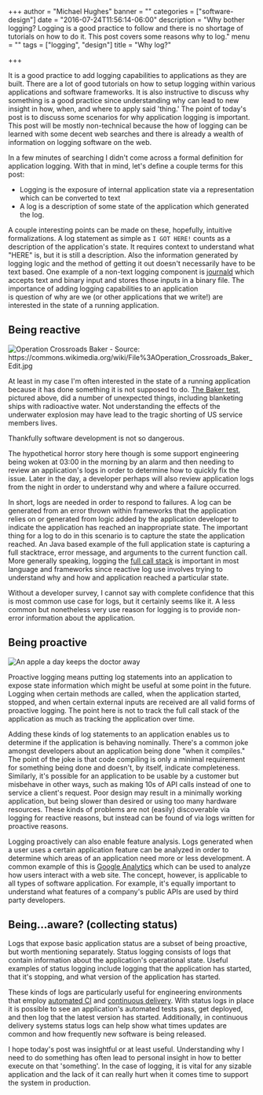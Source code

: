 +++
author = "Michael Hughes"
banner = ""
categories = ["software-design"]
date = "2016-07-24T11:56:14-06:00"
description = "Why bother logging? Logging is a good practice to follow and there is no shortage of tutorials on how to do it. This post covers some reasons why to log."
menu = ""
tags = ["logging", "design"]
title = "Why log?"

+++

It is a good practice to add logging capabilities to applications as they are built. There are a lot of good tutorials on how to setup logging within various applications and
software frameworks. It is also instructive to discuss why something is a good practice since understanding why can lead to new insight in how, when, and where to apply
said 'thing.' The point of today's post is to discuss some scenarios for why application logging is important. This post will be mostly non-technical because the how of logging
can be learned with some decent web searches and there is already a wealth of information on logging software on the web.

<!--more-->

In a few minutes of searching I didn't come across a formal definition for application logging. With that in mind, let's define a couple terms for this post:

- Logging is the exposure of internal application state via a representation which can be converted to text 
- A log is a description of some state of the application which generated the log.

A couple interesting points can be made on these, hopefully, intuitive formalizations. A log statement as simple as `I GOT HERE!` counts as a description of
the application's state. It requires context to understand what "HERE" is, but it is still a description. Also the information generated by logging logic 
and the method of getting it out doesn't necessarily have to be text based. One example of a non-text logging component is
[journald][1] which accepts text and binary input and stores those inputs in a binary file. The importance of adding logging capabilities to an application  
is question of why are we (or other applications that we write!) are interested in the state of a running application.

## Being reactive ##

![Operation Crossroads Baker - Source: https://commons.wikimedia.org/wiki/File%3AOperation_Crossroads_Baker_Edit.jpg ](/images/2016-07-24-why-logging/Operation_Crossroads_Baker_Edit.jpg "Operation Crossroads")

At least in my case I'm often interested in the state of a running application because it has done something it is not supposed to do. [The Baker test][7], pictured above, did a number
of unexpected things, including blanketing ships with radioactive water. Not understanding the effects of the underwater explosion may have lead to the tragic shorting of US service members
lives.

Thankfully software development is not so dangerous. 

The hypothetical horror story here though
is some support engineering being woken at 03:00 in the morning by an alarm and then needing to review an application's logs in order to determine how to quickly fix
the issue. Later in the day, a developer perhaps will also review application logs from the night in order to understand why and where a failure occurred.

In short, logs are needed in order to respond to failures. A log can be generated from an error thrown within frameworks that the application relies on or generated from logic
added by the application developer to indicate the application has reached an inappropriate state. The important thing for a log to do in this scenario is to capture the state
the application reached. An Java based example of the full application state is capturing a full stacktrace, error message, and arguments to the current function call. More generally speaking,
logging the [full call stack][3] is important in most language and frameworks since reactive log use involves trying to understand why and how and application reached a particular state.

Without a developer survey, I cannot say with complete confidence that this is most common use case for logs, but it certainly seems like it. A less common but nonetheless very use reason for logging
is to provide non-error information about the application. 

## Being proactive ##

![An apple a day keeps the doctor away](/images/2016-07-24-why-logging/apple.jpg "A red apple")

Proactive logging means putting log statements into an application to expose state information which might be useful at some point in the future. Logging when certain methods are called, when
the application started, stopped, and when certain external inputs are received are all valid forms of proactive logging. The point here is not to track the full call stack of the application
as much as tracking the application over time.

Adding these kinds of log statements to an application enables us to determine if the application is behaving nominally. There's a common joke amongst developers about an application being
done "when it compiles." The point of the joke is that code compiling is only a minimal requirement for something being done and doesn't, by itself, indicate completeness. Similarly,
it's possible for an application to be usable by a customer but misbehave in other ways, such as making 10s of API calls instead of one to service a client's request. Poor design may result 
in a minimally working application, but being slower than desired or using too many hardware resources. These kinds of problems are not (easily) discoverable via logging for reactive reasons, 
but instead can be found of via logs written for proactive reasons.

Logging proactively can also enable feature analysis. Logs generated when a user uses a certain application feature can be analyzed in order to determine which areas of an application need more or
less development. A common example of this is [Google Analytics][6] which can be used to analyze how users interact with a web site. The concept, however, is applicable to all types of 
software application. For example, it's equally important to understand what features of a company's public APIs are used by third party developers.

## Being...aware? (collecting status) ##

Logs that expose basic application status are a subset of being proactive, but worth mentioning separately. Status logging consists of logs that contain information about the application's operational
state. Useful examples of status logging include logging that the application has started, that it's stopping, and what version of the application has started. 

These kinds of logs are particularly useful for engineering environments that employ [automated CI][4] and [continuous delivery][5]. With status logs in place it is possible to see
an application's automated tests pass, get deployed, and then log that the latest version has started. Additionally, in continuous delivery systems status logs can help show
what times updates are common and how frequently new software is being released. 

I hope today's post was insightful or at least useful. Understanding why I need to do something has often lead to personal insight in how to better execute on that 'something'. In the case of
logging, it is vital for any sizable application and the lack of it can really hurt when it comes time to support the system in production.


[1]:https://www.freedesktop.org/wiki/Software/systemd/journal-files/
[2]:https://commons.wikimedia.org/wiki/File:Operation_Crossroads_Baker_Edit.jpg
[3]:https://en.wikipedia.org/wiki/Call_stack
[4]:https://en.wikipedia.org/wiki/Continuous_integration
[5]:https://en.wikipedia.org/wiki/Continuous_delivery
[6]:http://www.google.com/analytics/#?modal_active=none
[7]:https://en.wikipedia.org/wiki/Operation_Crossroads#Test_Baker
